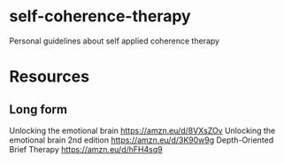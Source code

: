 # self-coherence-therapy
Personal guidelines about self applied coherence therapy

# Resources
## Long form
Unlocking the emotional brain https://amzn.eu/d/8VXsZOv
Unlocking the emotional brain 2nd edition https://amzn.eu/d/3K90w9g
Depth-Oriented Brief Therapy https://amzn.eu/d/hFH4sq9
